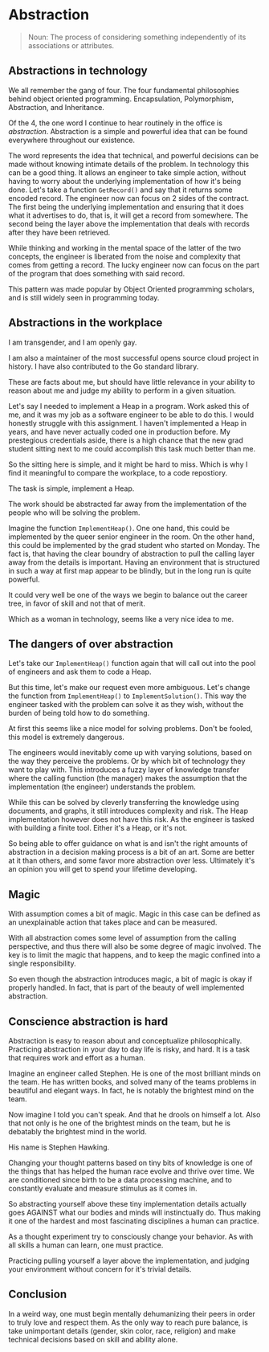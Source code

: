 # Abstraction

> Noun: The process of considering something independently of its associations or attributes.

## Abstractions in technology

We all remember the gang of four.
The four fundamental philosophies behind object oriented programming.
Encapsulation, Polymorphism, Abstraction, and Inheritance.

Of the 4, the one word I continue to hear routinely in the office is *abstraction*.
Abstraction is a simple and powerful idea that can be found everywhere throughout our existence.

The word represents the idea that technical, and powerful decisions can be made without knowing intimate details of the problem.
In technology this can be a good thing.
It allows an engineer to take simple action, without having to worry about the underlying implementation of how it's being done.
Let's take a function `GetRecord()` and say that it returns some encoded record.
The engineer now can focus on 2 sides of the contract.
The first being the underlying implementation and ensuring that it does what it advertises to do, that is, it will get a record from somewhere.
The second being the layer above the implementation that deals with records after they have been retrieved.

While thinking and working in the mental space of the latter of the two concepts, the engineer is liberated from the noise and complexity that comes from getting a record.
The lucky engineer now can focus on the part of the program that does something with said record.

This pattern was made popular by Object Oriented programming scholars, and is still widely seen in programming today.

## Abstractions in the workplace

I am transgender, and I am openly gay.

I am also a maintainer of the most successful opens source cloud project in history.
I have also contributed to the Go standard library.

These are facts about me, but should have little relevance in your ability to reason about me and judge my ability to perform in a given situation.

Let's say I needed to implement a Heap in a program.
Work asked this of me, and it was my job as a software engineer to be able to do this.
I would honestly struggle with this assignment.
I haven't implemented a Heap in years, and have never actually coded one in production before.
My prestegious credentials aside, there is a high chance that the new grad student sitting next to me could accomplish this task much better than me.

So the sitting here is simple, and it might be hard to miss.
Which is why I find it meaningful to compare the workplace, to a code repostiory.

The task is simple, implement a Heap.

The work should be abstracted far away from the implementation of the people who will be solving the problem.

Imagine the function `ImplementHeap()`.
One one hand, this could be implemented by the queer senior engineer in the room.
On the other hand, this could be implemented by the grad student who started on Monday.
The fact is, that having the clear boundry of abstraction to pull the calling layer away from the details is important.
Having an environment that is structured in such a way at first map appear to be blindly, but in the long run is quite powerful.

It could very well be one of the ways we begin to balance out the career tree, in favor of skill and not that of merit.

Which as a woman in technology, seems like a very nice idea to me.


## The dangers of over abstraction

Let's take our `ImplementHeap()` function again that will call out into the pool of engineers and ask them to code a Heap.

But this time, let's make our request even more ambiguous.
Let's change the function from `ImplementHeap()` to `ImplementSolution()`.
This way the engineer tasked with the problem can solve it as they wish, without the burden of being told how to do something.

At first this seems like a nice model for solving problems.
Don't be fooled, this model is extremely dangerous.

The engineers would inevitably come up with varying solutions, based on the way they perceive the problems.
Or by which bit of technology they want to play with.
This introduces a fuzzy layer of knowledge transfer where the calling function (the manager) makes the assumption that the implementation (the engineer) understands the problem.

While this can be solved by cleverly transferring the knowledge using documents, and graphs, it still introduces complexity and risk.
The Heap implementation however does not have this risk. As the engineer is tasked with building a finite tool.
Either it's a Heap, or it's not.

So being able to offer guidance on what is and isn't the right amounts of abstraction in a decision making process is a bit of an art.
Some are better at it than others, and some favor more abstraction over less.
Ultimately it's an opinion you will get to spend your lifetime developing.

## Magic

With assumption comes a bit of magic.
Magic in this case can be defined as an unexplainable action that takes place and can be measured.

With all abstraction comes some level of assumption from the calling perspective, and thus there will also be some degree of magic involved.
The key is to limit the magic that happens, and to keep the magic confined into a single responsibility.

So even though the abstraction introduces magic, a bit of magic is okay if properly handled.
In fact, that is part of the beauty of well implemented abstraction.

## Conscience abstraction is hard

Abstraction is easy to reason about and conceptualize philosophically.
Practicing abstraction in your day to day life is risky, and hard.
It is a task that requires work and effort as a human.

Imagine an engineer called Stephen.
He is one of the most brilliant minds on the team.
He has written books, and solved many of the teams problems in beautiful and elegant ways.
In fact, he is notably the brightest mind on the team.

Now imagine I told you can't speak.
And that he drools on himself a lot.
Also that not only is he one of the brightest minds on the team, but he is debatably the brightest mind in the world.

His name is Stephen Hawking.

Changing your thought patterns based on tiny bits of knowledge is one of the things that has helped the human race evolve and thrive over time.
We are conditioned since birth to be a data processing machine, and to constantly evaluate and measure stimulus as it comes in.

So abstracting yourself above these tiny implementation details actually goes AGAINST what our bodies and minds will instinctually do.
Thus making it one of the hardest and most fascinating disciplines a human can practice.

As a thought experiment try to consciously change your behavior.
As with all skills a human can learn, one must practice.

Practicing pulling yourself a layer above the implementation, and judging your environment without concern for it's trivial details.

## Conclusion

In a weird way, one must begin mentally dehumanizing their peers in order to truly love and respect them.
As the only way to reach pure balance, is take unimportant details (gender, skin color, race, religion) and make technical decisions based on skill and ability alone.



